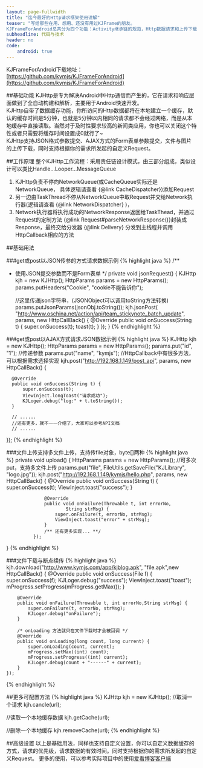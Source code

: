 ```yaml
---
layout: page-fullwidth
title: "迄今最好的Http请求框架使用讲解"
teaser: "写给那些在用、想用、还没有用过KJFrame的朋友。  
KJFrameForAndroid总共分为四个功能：Activity继承链的规范，Http数据请求和上传下载，Bitmap大图加载以及ListView滚动时只加载内存图片，数据库对象存储与集合对象存储。还有一个独立出来的功能CJFrame插件化开发框架，支持启动在你的手机中未安装的apk应用。 "
subheadline: 代码与技术
header: no
code: 
    android: true
--- 
```

KJFrameForAndroid下载地址：[https://github.com/kymjs/KJFrameForAndroid](https://github.com/kymjs/KJFrameForAndroid)

##基础功能
KJHttp是专为解决Android中Http通信而产生的，它在请求和响应层面做到了全自动构建和解析，主要用于Android快速开发。  
KJHttp自带了数据缓存功能，你所访问的Http数据都将在本地建立一个缓存，默认的缓存时间是5分钟，也就是5分钟以内相同的请求都不会经过网络，而是从本地缓存中直接读取。当然对于及时性要求较高的新闻类应用，你也可以关闭这个特性或者只需要将缓存时间设置成0就行了~  
KJHttp支持JSON格式参数提交、AJAX方式的Form表单参数提交，文件与图片的上传下载，同时支持根据你的需求所发起的自定义Request。  

##工作原理
整个KJHttp工作流程：采用责任链设计模式，由三部分组成，类似设计可以类比Handle...Looper...MessageQueue  
1. KJHttp负责不停向NetworkQueue(或CacheQueue实际还是NetworkQueue， 具体逻辑请查看 {@link CacheDispatcher})添加Request  
2. 另一边由TaskThread不停从NetworkQueue中取Request并交给Network执行器(逻辑请查看 {@link NetworkDispatcher} )，  
3. Network执行器将执行成功的NetworkResponse返回给TaskThead，并通过Request的定制方法 {@link Request#parseNetworkResponse()}封装成Response，最终交给分发器 {@link Delivery} 分发到主线程并调用HttpCallback相应的方法  

##基础用法

###get或post以JSON传参的方式请求数据示例
{% highlight java %} 
 /**
   * 使用JSON提交参数而不是Form表单
   */
  private void jsonRequest() {
      KJHttp kjh = new KJHttp();
      HttpParams params = new HttpParams();
      params.putHeaders("Cookie", "cookie不能告诉你");

      //这里传递json字符串，(JSONObject可以调用toString方法转换)
      params.putJsonParams(jsonObj.toString());
      kjh.jsonPost(
              "http://www.oschina.net/action/api/team_stickynote_batch_update",
              params, new HttpCallBack() {
                  @Override
                  public void onSuccess(String t) {
                      super.onSuccess(t);
                      toast(t);
                  }
              });
  }
{% endhighlight %}

###get或post以AJAX方式请求JSON数据示例
{% highlight java %} 
  KJHttp kjh = new KJHttp();
  HttpParams params = new HttpParams(); 
  params.put("id", "1"); //传递参数
  params.put("name", "kymjs");
  //HttpCallback中有很多方法，可以根据需求选择实现
  kjh.post("http://192.168.1.149/post_api", params, new HttpCallBack() {

      @Override
      public void onSuccess(String t) {
          super.onSuccess(t);
          ViewInject.longToast("请求成功");
          KJLoger.debug("log:" + t.toString());
      }

      // ......
      //还有更多，就不一一介绍了，大家可以参考API文档
      // ......
  });
{% endhighlight %}

###文件上传支持多文件上传，支持传file对象，byte[]两种
{% highlight java %} 
  private void upload() {
      HttpParams params = new HttpParams();
      //可多次put，支持多文件上传
      params.put("file", FileUtils.getSaveFile("KJLibrary", "logo.jpg"));
      kjh.post("http://192.168.1.149/kymjs/hello.php", params,
              new HttpCallBack() {
                  @Override
                  public void onSuccess(String t) {
                      super.onSuccess(t);
                      ViewInject.toast("success");
                  }

                  @Override
                  public void onFailure(Throwable t, int errorNo,
                          String strMsg) {
                      super.onFailure(t, errorNo, strMsg);
                      ViewInject.toast("error" + strMsg);
                  }
                  /** 还有更多实现... **/
              });
  }
{% endhighlight %}

###文件下载与断点续传
{% highlight java %} 
 kjh.download("http://www.kymjs.com/app/kjblog.apk", "file.apk",new HttpCallBack() {
        @Override
        public void onSuccess(File f) {
            super.onSuccess(f);
            KJLoger.debug("success");
            ViewInject.toast("toast");
            mProgress.setProgress(mProgress.getMax());
        }

        @Override
        public void onFailure(Throwable t, int errorNo,String strMsg) {
            super.onFailure(t, errorNo, strMsg);
            KJLoger.debug("onFailure");
        }

        /* onLoading 方法就只在文件下载时才会被回调 */
        @Override
        public void onLoading(long count, long current) {
            super.onLoading(count, current);
            mProgress.setMax((int) count);
            mProgress.setProgress((int) current);
            KJLoger.debug(count + "------" + current);
        }
    });
{% endhighlight %}

##更多可配置方法
{% highlight java %} 
KJHttp kjh = new KJHttp();
//取消一个请求
kjh.cancle(url);

//读取一个本地缓存数据
kjh.getCache(url);

//删除一个本地缓存
kjh.removeCache(url);
{% endhighlight %}

##高级设置
以上是基础用法，同样也支持自定义设置，你可以自定义数据缓存的方式，请求的优先级，请求数据的有效时间。同时支持根据你的需求所发起的自定义Request。
更多的使用，可以参考实际项目中的使用[爱看博客客户端](https://github.com/KJFrame/KJBlog)
